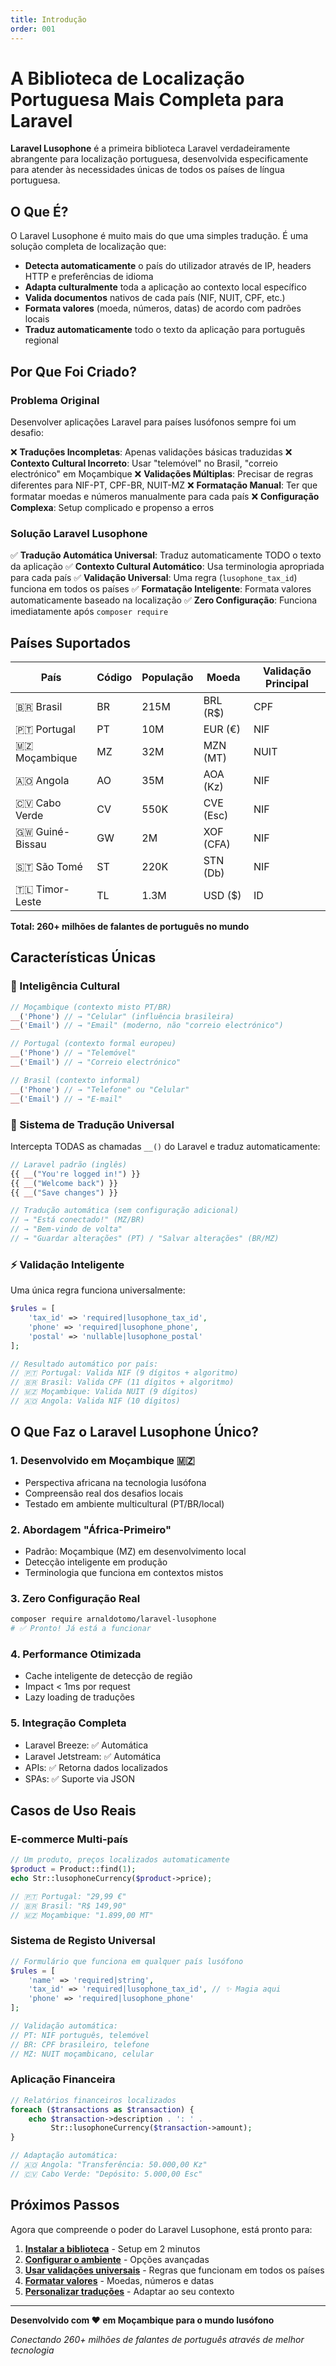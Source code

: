 ```yaml
---
title: Introdução
order: 001
---
```

# A Biblioteca de Localização Portuguesa Mais Completa para Laravel

**Laravel Lusophone** é a primeira biblioteca Laravel verdadeiramente abrangente para localização portuguesa, desenvolvida especificamente para atender às necessidades únicas de todos os países de língua portuguesa.

## O Que É?

O Laravel Lusophone é muito mais do que uma simples tradução. É uma solução completa de localização que:

- **Detecta automaticamente** o país do utilizador através de IP, headers HTTP e preferências de idioma
- **Adapta culturalmente** toda a aplicação ao contexto local específico
- **Valida documentos** nativos de cada país (NIF, NUIT, CPF, etc.)
- **Formata valores** (moeda, números, datas) de acordo com padrões locais
- **Traduz automaticamente** todo o texto da aplicação para português regional

## Por Que Foi Criado?

### Problema Original
Desenvolver aplicações Laravel para países lusófonos sempre foi um desafio:

❌ **Traduções Incompletas**: Apenas validações básicas traduzidas
❌ **Contexto Cultural Incorreto**: Usar "telemóvel" no Brasil, "correio electrónico" em Moçambique
❌ **Validações Múltiplas**: Precisar de regras diferentes para NIF-PT, CPF-BR, NUIT-MZ
❌ **Formatação Manual**: Ter que formatar moedas e números manualmente para cada país
❌ **Configuração Complexa**: Setup complicado e propenso a erros

### Solução Laravel Lusophone
✅ **Tradução Automática Universal**: Traduz automaticamente TODO o texto da aplicação
✅ **Contexto Cultural Automático**: Usa terminologia apropriada para cada país
✅ **Validação Universal**: Uma regra (`lusophone_tax_id`) funciona em todos os países
✅ **Formatação Inteligente**: Formata valores automaticamente baseado na localização
✅ **Zero Configuração**: Funciona imediatamente após `composer require`

## Países Suportados

| País | Código | População | Moeda | Validação Principal |
|------|--------|-----------|-------|-------------------|
| 🇧🇷 Brasil | BR | 215M | BRL (R$) | CPF |
| 🇵🇹 Portugal | PT | 10M | EUR (€) | NIF |
| 🇲🇿 Moçambique | MZ | 32M | MZN (MT) | NUIT |
| 🇦🇴 Angola | AO | 35M | AOA (Kz) | NIF |
| 🇨🇻 Cabo Verde | CV | 550K | CVE (Esc) | NIF |
| 🇬🇼 Guiné-Bissau | GW | 2M | XOF (CFA) | NIF |
| 🇸🇹 São Tomé | ST | 220K | STN (Db) | NIF |
| 🇹🇱 Timor-Leste | TL | 1.3M | USD ($) | ID |

**Total: 260+ milhões de falantes de português no mundo**

## Características Únicas

### 🧠 Inteligência Cultural
```php
// Moçambique (contexto misto PT/BR)
__('Phone') // → "Celular" (influência brasileira)
__('Email') // → "Email" (moderno, não "correio electrónico")

// Portugal (contexto formal europeu)  
__('Phone') // → "Telemóvel"
__('Email') // → "Correio electrónico"

// Brasil (contexto informal)
__('Phone') // → "Telefone" ou "Celular"
__('Email') // → "E-mail"
```

### 🔄 Sistema de Tradução Universal
Intercepta TODAS as chamadas `__()` do Laravel e traduz automaticamente:

```php
// Laravel padrão (inglês)
{{ __("You're logged in!") }}
{{ __("Welcome back") }}
{{ __("Save changes") }}

// Tradução automática (sem configuração adicional)
// → "Está conectado!" (MZ/BR)  
// → "Bem-vindo de volta"
// → "Guardar alterações" (PT) / "Salvar alterações" (BR/MZ)
```

### ⚡ Validação Inteligente
Uma única regra funciona universalmente:

```php
$rules = [
    'tax_id' => 'required|lusophone_tax_id',
    'phone' => 'required|lusophone_phone', 
    'postal' => 'nullable|lusophone_postal'
];

// Resultado automático por país:
// 🇵🇹 Portugal: Valida NIF (9 dígitos + algoritmo)
// 🇧🇷 Brasil: Valida CPF (11 dígitos + algoritmo)  
// 🇲🇿 Moçambique: Valida NUIT (9 dígitos)
// 🇦🇴 Angola: Valida NIF (10 dígitos)
```

## O Que Faz o Laravel Lusophone Único?

### 1. **Desenvolvido em Moçambique** 🇲🇿
- Perspectiva africana na tecnologia lusófona
- Compreensão real dos desafios locais
- Testado em ambiente multicultural (PT/BR/local)

### 2. **Abordagem "África-Primeiro"**
- Padrão: Moçambique (MZ) em desenvolvimento local
- Detecção inteligente em produção
- Terminologia que funciona em contextos mistos

### 3. **Zero Configuração Real**
```bash
composer require arnaldotomo/laravel-lusophone
# ✅ Pronto! Já está a funcionar
```

### 4. **Performance Otimizada**
- Cache inteligente de detecção de região
- Impact < 1ms por request
- Lazy loading de traduções

### 5. **Integração Completa**
- Laravel Breeze: ✅ Automática
- Laravel Jetstream: ✅ Automática  
- APIs: ✅ Retorna dados localizados
- SPAs: ✅ Suporte via JSON

## Casos de Uso Reais

### E-commerce Multi-país
```php
// Um produto, preços localizados automaticamente
$product = Product::find(1);
echo Str::lusophoneCurrency($product->price);

// 🇵🇹 Portugal: "29,99 €"
// 🇧🇷 Brasil: "R$ 149,90"  
// 🇲🇿 Moçambique: "1.899,00 MT"
```

### Sistema de Registo Universal
```php
// Formulário que funciona em qualquer país lusófono
$rules = [
    'name' => 'required|string',
    'tax_id' => 'required|lusophone_tax_id', // ✨ Magia aqui
    'phone' => 'required|lusophone_phone'
];

// Validação automática:
// PT: NIF português, telemóvel
// BR: CPF brasileiro, telefone  
// MZ: NUIT moçambicano, celular
```

### Aplicação Financeira
```php
// Relatórios financeiros localizados
foreach ($transactions as $transaction) {
    echo $transaction->description . ': ' . 
         Str::lusophoneCurrency($transaction->amount);
}

// Adaptação automática:
// 🇦🇴 Angola: "Transferência: 50.000,00 Kz"
// 🇨🇻 Cabo Verde: "Depósito: 5.000,00 Esc"
```

## Próximos Passos

Agora que compreende o poder do Laravel Lusophone, está pronto para:

1. **[Instalar a biblioteca](installation.md)** - Setup em 2 minutos
2. **[Configurar o ambiente](configuration.md)** - Opções avançadas
3. **[Usar validações universais](validation.md)** - Regras que funcionam em todos os países
4. **[Formatar valores](formatting.md)** - Moedas, números e datas
5. **[Personalizar traduções](translations.md)** - Adaptar ao seu contexto

---

**Desenvolvido com ❤️ em Moçambique para o mundo lusófono**

*Conectando 260+ milhões de falantes de português através de melhor tecnologia*
